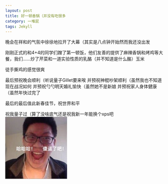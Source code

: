 ```yaml
---
layout: post
title: 好一顿香锅（并没有吃很多
category: 一堆屁
tags: Jekyll
---
```

晚会在祥和的气氛中徐徐地拉开了大幕（其实是八点钟开始然而我还没出发

刚刚正式的和4+4的同学们蹭了第一顿饭，他们友善的提供了麻辣香锅和烤鸡等大餐，我们......炒了芹菜和一道实验性质的乳酪（并不知道是什么酪）玉米

徒手撕鸡的感觉很爽

最后预祝晚会顺利（听说量子Gillet要来唉
并预祝神棍吵架顺利（虽然我也不知道现在战况如何
并预祝勺勺明天婚礼愉快（虽然她不是新娘
并预祝家人身体健康（虽然年快过完了

最后的最后值此新春佳节，祝世界和平

祝我量子过（算了没啥底气还是祝我新一年能换个xps吧
![shabi](/images/shabi.jpg)


